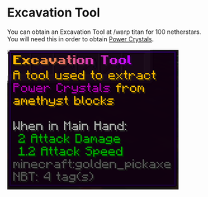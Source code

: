 # Excavation Tool

You can obtain an Excavation Tool at /warp titan for 100 netherstars.\
You will need this in order to obtain [Power Crystals](https://docs.playtheatria.com/servers/theatria-survival/titan-tools/powercystals).\
\
![](<../.gitbook/assets/image (19).png>)
